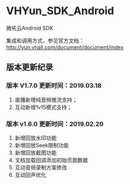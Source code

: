 # VHYun_SDK_Android
微吼云Android SDK

集成和调用方式，参见官方文档：<http://yun.vhall.com/document/document/index>

## 版本更新纪录
### 版本 V1.7.0 更新时间：2019.03.18
1. 直播新增纯音频推流支持；
2. 互动新增1v15模式支持；

### 版本 v1.6.0 更新时间：2019.02.20
1. 新增回放水印功能
2. 新增回放Seek限制功能
3. 新增回放截图功能
4. 文档加载回调添加初始页面数据
5. 互动音频录制方案修改
6. 互动回声优化